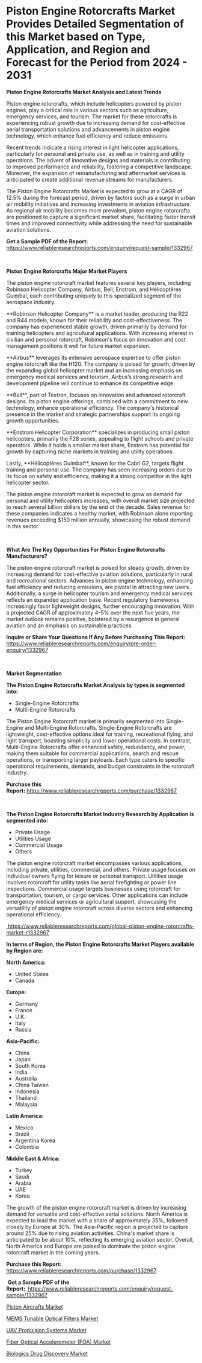 <p><h1>Piston Engine Rotorcrafts Market Provides Detailed Segmentation of this Market based on Type, Application, and Region and Forecast for the Period from 2024 - 2031</h1></p><p><strong>Piston Engine Rotorcrafts Market Analysis and Latest Trends</strong></p>
<p><p>Piston engine rotorcrafts, which include helicopters powered by piston engines, play a critical role in various sectors such as agriculture, emergency services, and tourism. The market for these rotorcrafts is experiencing robust growth due to increasing demand for cost-effective aerial transportation solutions and advancements in piston engine technology, which enhance fuel efficiency and reduce emissions.</p><p>Recent trends indicate a rising interest in light helicopter applications, particularly for personal and private use, as well as in training and utility operations. The advent of innovative designs and materials is contributing to improved performance and reliability, fostering a competitive landscape. Moreover, the expansion of remanufacturing and aftermarket services is anticipated to create additional revenue streams for manufacturers.</p><p>The Piston Engine Rotorcrafts Market is expected to grow at a CAGR of 12.5% during the forecast period, driven by factors such as a surge in urban air mobility initiatives and increasing investments in aviation infrastructure. As regional air mobility becomes more prevalent, piston engine rotorcrafts are positioned to capture a significant market share, facilitating faster transit times and improved connectivity while addressing the need for sustainable aviation solutions.</p></p>
<p><strong>Get a Sample PDF of the Report:&nbsp;</strong> <a href="https://www.reliableresearchreports.com/enquiry/request-sample/1332967?utm_campaign=13&utm_medium=2&utm_source=Github&utm_content=ia&utm_term=01102024&utm_id=piston-engine-rotorcrafts">https://www.reliableresearchreports.com/enquiry/request-sample/1332967</a></p>
<p>&nbsp;</p>
<p><strong>Piston Engine Rotorcrafts Major Market Players</strong></p>
<p><p>The piston engine rotorcraft market features several key players, including Robinson Helicopter Company, Airbus, Bell, Enstrom, and Hélicoptères Guimbal, each contributing uniquely to this specialized segment of the aerospace industry.</p><p>**Robinson Helicopter Company** is a market leader, producing the R22 and R44 models, known for their reliability and cost-effectiveness. The company has experienced stable growth, driven primarily by demand for training helicopters and agricultural applications. With increasing interest in civilian and personal rotorcraft, Robinson's focus on innovation and cost management positions it well for future market expansion.</p><p>**Airbus** leverages its extensive aerospace expertise to offer piston engine rotorcraft like the H120. The company is poised for growth, driven by the expanding global helicopter market and an increasing emphasis on emergency medical services and tourism. Airbus’s strong research and development pipeline will continue to enhance its competitive edge.</p><p>**Bell**, part of Textron, focuses on innovation and advanced rotorcraft designs. Its piston engine offerings, combined with a commitment to new technology, enhance operational efficiency. The company's historical presence in the market and strategic partnerships support its ongoing growth opportunities.</p><p>**Enstrom Helicopter Corporation** specializes in producing small piston helicopters, primarily the F28 series, appealing to flight schools and private operators. While it holds a smaller market share, Enstrom has potential for growth by capturing niche markets in training and utility operations.</p><p>Lastly, **Hélicoptères Guimbal**, known for the Cabri G2, targets flight training and personal use. The company has seen increasing orders due to its focus on safety and efficiency, making it a strong competitor in the light helicopter sector.</p><p>The piston engine rotorcraft market is expected to grow as demand for personal and utility helicopters increases, with overall market size projected to reach several billion dollars by the end of the decade. Sales revenue for these companies indicates a healthy market, with Robinson alone reporting revenues exceeding $150 million annually, showcasing the robust demand in this sector.</p></p>
<p>&nbsp;</p>
<p><strong>What Are The Key Opportunities For Piston Engine Rotorcrafts Manufacturers?</strong></p>
<p><p>The piston engine rotorcraft market is poised for steady growth, driven by increasing demand for cost-effective aviation solutions, particularly in rural and recreational sectors. Advances in piston engine technology, enhancing fuel efficiency and reducing emissions, are pivotal in attracting new users. Additionally, a surge in helicopter tourism and emergency medical services reflects an expanded application base. Recent regulatory frameworks increasingly favor lightweight designs, further encouraging innovation. With a projected CAGR of approximately 4-5% over the next five years, the market outlook remains positive, bolstered by a resurgence in general aviation and an emphasis on sustainable practices.</p></p>
<p><strong>Inquire or Share Your Questions If Any Before Purchasing This Report:</strong> <a href="https://www.reliableresearchreports.com/enquiry/pre-order-enquiry/1332967?utm_campaign=13&utm_medium=2&utm_source=Github&utm_content=ia&utm_term=01102024&utm_id=piston-engine-rotorcrafts">https://www.reliableresearchreports.com/enquiry/pre-order-enquiry/1332967</a></p>
<p>&nbsp;</p>
<p><strong>Market Segmentation</strong></p>
<p><strong>The Piston Engine Rotorcrafts Market Analysis by types is segmented into:</strong></p>
<p><ul><li>Single-Engine Rotorcrafts</li><li>Multi-Engine Rotorcrafts</li></ul></p>
<p><p>The Piston Engine Rotorcraft market is primarily segmented into Single-Engine and Multi-Engine Rotorcrafts. Single-Engine Rotorcrafts are lightweight, cost-effective options ideal for training, recreational flying, and light transport, boasting simplicity and lower operational costs. In contrast, Multi-Engine Rotorcrafts offer enhanced safety, redundancy, and power, making them suitable for commercial applications, search and rescue operations, or transporting larger payloads. Each type caters to specific operational requirements, demands, and budget constraints in the rotorcraft industry.</p></p>
<p><strong>Purchase this Report:&nbsp;</strong><a href="https://www.reliableresearchreports.com/purchase/1332967?utm_campaign=13&utm_medium=2&utm_source=Github&utm_content=ia&utm_term=01102024&utm_id=piston-engine-rotorcrafts">https://www.reliableresearchreports.com/purchase/1332967</a></p>
<p>&nbsp;</p>
<p><strong>The Piston Engine Rotorcrafts Market Industry Research by Application is segmented into:</strong></p>
<p><ul><li>Private Usage</li><li>Utilities Usage</li><li>Commercial Usage</li><li>Others</li></ul></p>
<p><p>The piston engine rotorcraft market encompasses various applications, including private, utilities, commercial, and others. Private usage focuses on individual owners flying for leisure or personal transport. Utilities usage involves rotorcraft for utility tasks like aerial firefighting or power line inspections. Commercial usage targets businesses using rotorcraft for transportation, tourism, or cargo services. Other applications can include emergency medical services or agricultural support, showcasing the versatility of piston engine rotorcraft across diverse sectors and enhancing operational efficiency.</p></p>
<p><a href="https://www.reliableresearchreports.com/global-piston-engine-rotorcrafts-market-r1332967?utm_campaign=13&utm_medium=2&utm_source=Github&utm_content=ia&utm_term=01102024&utm_id=piston-engine-rotorcrafts">&nbsp;https://www.reliableresearchreports.com/global-piston-engine-rotorcrafts-market-r1332967</a></p>
<p><strong>In terms of Region, the Piston Engine Rotorcrafts Market Players available by Region are:</strong></p>
<p>
    <p> <strong> North America: </strong>
        <ul>
            <li>United States</li>
            <li>Canada</li>
        </ul>
        </p> 
    <p> <strong> Europe: </strong>
        <ul>
            <li>Germany</li>
            <li>France</li>
            <li>U.K.</li>
            <li>Italy</li>
            <li>Russia</li>
        </ul>
        </p> 
    <p> <strong> Asia-Pacific: </strong>
        <ul>
            <li>China</li>
            <li>Japan</li>
            <li>South Korea</li>
            <li>India</li>
            <li>Australia</li>
            <li>China Taiwan</li>
            <li>Indonesia</li>
            <li>Thailand</li>
            <li>Malaysia</li>
        </ul>
        </p> 
    <p> <strong> Latin America: </strong>
        <ul>
            <li>Mexico</li>
            <li>Brazil</li>
            <li>Argentina Korea</li>
            <li>Colombia</li>
        </ul>
        </p> 
    <p> <strong> Middle East & Africa: </strong>
        <ul>
            <li>Turkey</li>
            <li>Saudi</li>
            <li>Arabia</li>
            <li>UAE</li>
            <li>Korea</li>
        </ul>
    </p>
    </p>
<p><p>The growth of the piston engine rotorcraft market is driven by increasing demand for versatile and cost-effective aerial solutions. North America is expected to lead the market with a share of approximately 35%, followed closely by Europe at 30%. The Asia-Pacific region is projected to capture around 25% due to rising aviation activities. China's market share is anticipated to be about 10%, reflecting its emerging aviation sector. Overall, North America and Europe are poised to dominate the piston engine rotorcraft market in the coming years.</p></p>
<p><strong>Purchase this Report: </strong><a href="https://www.reliableresearchreports.com/purchase/1332967?utm_campaign=13&utm_medium=2&utm_source=Github&utm_content=ia&utm_term=01102024&utm_id=piston-engine-rotorcrafts">https://www.reliableresearchreports.com/purchase/1332967</a></p>
<p>&nbsp;<strong>Get a Sample PDF of the Report:&nbsp;&nbsp;</strong><a href="https://www.reliableresearchreports.com/enquiry/request-sample/1332967?utm_campaign=13&utm_medium=2&utm_source=Github&utm_content=ia&utm_term=01102024&utm_id=piston-engine-rotorcrafts">https://www.reliableresearchreports.com/enquiry/request-sample/1332967</a></p>
<p><strong></strong></p>
<p><p><a href="https://github.com/MarciaRunte/Market-Research-Report-List-1/blob/main/piston-aircrafts-market.md?utm_campaign=13&utm_medium=2&utm_source=Github&utm_content=ia&utm_term=01102024&utm_id=piston-engine-rotorcrafts">Piston Aircrafts Market</a></p><p><a href="https://issuu.com/reportprime-2/docs/mems-tunable-optical-filters-market_a8efef116369d9?utm_campaign=13&utm_medium=2&utm_source=Github&utm_content=ia&utm_term=01102024&utm_id=piston-engine-rotorcrafts">MEMS Tunable Optical Filters Market</a></p><p><a href="https://www.linkedin.com/pulse/comprehensive-analysis-global-uav-propulsion-systems-market-9xkif?utm_campaign=13&utm_medium=2&utm_source=Github&utm_content=ia&utm_term=01102024&utm_id=piston-engine-rotorcrafts">UAV Propulsion Systems Market</a></p><p><a href="https://issuu.com/reportprime-2/docs/fiber-optical-accelerometer-foa-mar_5d8e45b1626723?utm_campaign=13&utm_medium=2&utm_source=Github&utm_content=ia&utm_term=01102024&utm_id=piston-engine-rotorcrafts">Fiber Optical Accelerometer (FOA) Market</a></p><p><a href="https://www.linkedin.com/pulse/future-innovation-global-biologics-drug-discovery-market-wga7f?utm_campaign=13&utm_medium=2&utm_source=Github&utm_content=ia&utm_term=01102024&utm_id=piston-engine-rotorcrafts">Biologics Drug Discovery Market</a></p></p>